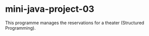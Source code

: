 # mini-java-project-03
This programme manages the reservations for a theater (Structured Programming).

